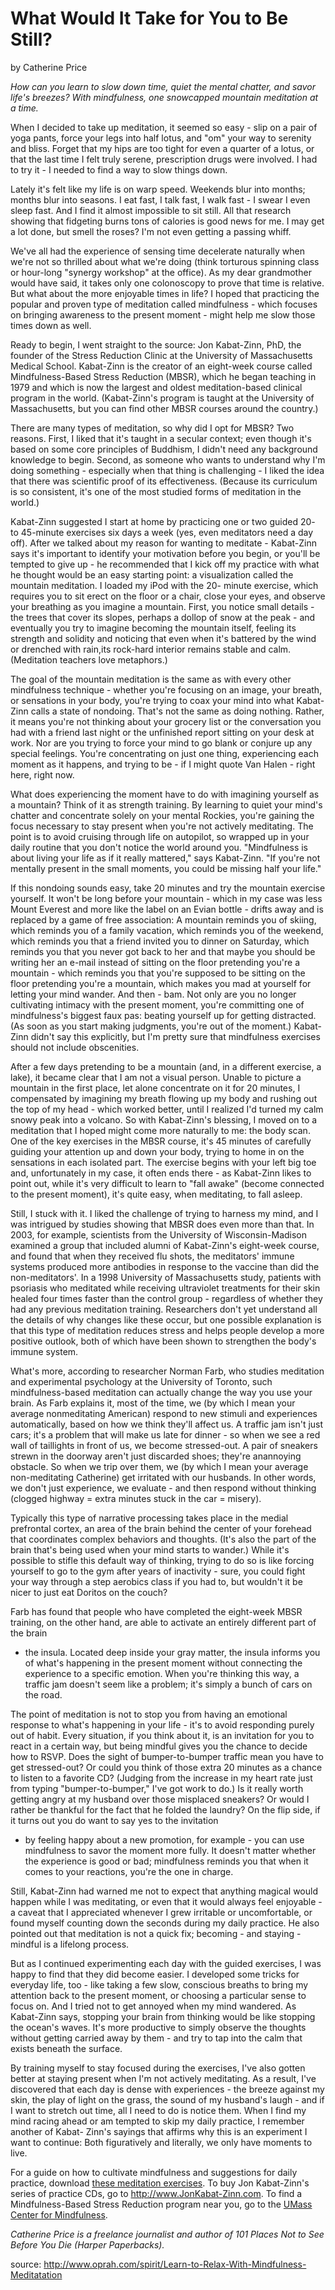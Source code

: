 What Would It Take for You to Be Still?
=======================================
by Catherine Price

_How can you learn to slow down time, quiet the mental
chatter, and savor life's breezes? With mindfulness, one
snowcapped mountain meditation at a time._

When I decided to take up meditation, it seemed
so easy - slip on a pair of yoga pants, force your legs
into half lotus, and "om" your way to serenity and
bliss. Forget that my hips are too tight for even a
quarter of a lotus, or that the last time I felt truly
serene, prescription drugs were involved. I had to try
it - I needed to find a way to slow things down.

Lately it's felt like my life is on warp speed.
Weekends blur into months; months blur into
seasons. I eat fast, I talk fast, I walk fast - I swear I
even sleep fast. And I find it almost impossible to sit
still. All that research showing that fidgeting burns
tons of calories is good news for me. I may get a lot
done, but smell the roses? I'm not even getting a
passing whiff.

We've all had the experience of sensing time
decelerate naturally when we're not so thrilled about
what we're doing (think torturous spinning class or
hour-long "synergy workshop" at the office). As my
dear grandmother would have said, it takes only one
colonoscopy to prove that time is relative. But what
about the more enjoyable times in life? I hoped that
practicing the popular and proven type of meditation
called mindfulness - which focuses on bringing
awareness to the present moment - might help me
slow those times down as well.

Ready to begin, I went straight to the source: Jon
Kabat-Zinn, PhD, the founder of the Stress Reduction
Clinic at the University of Massachusetts Medical
School. Kabat-Zinn is the creator of an eight-week
course called Mindfulness-Based Stress Reduction
(MBSR), which he began teaching in 1979 and which
is now the largest and oldest meditation-based
clinical program in the world. (Kabat-Zinn's program
is taught at the University of Massachusetts, but you
can find other MBSR courses around the country.)

There are many types of meditation, so why did I
opt for MBSR? Two reasons. First, I liked that it's
taught in a secular context; even though it's based on
some core principles of Buddhism, I didn't need any
background knowledge to begin. Second, as someone
who wants to understand why I'm doing something -
especially when that thing is challenging - I liked the
idea that there was scientific proof of its
effectiveness. (Because its curriculum is so
consistent, it's one of the most studied forms of
meditation in the world.)

Kabat-Zinn suggested I start at home by
practicing one or two guided 20- to 45-minute
exercises six days a week (yes, even meditators need
a day off). After we talked about my reason for
wanting to meditate - Kabat-Zinn says it's important
to identify your motivation before you begin, or
you'll be tempted to give up - he recommended that I
kick off my practice with what he thought would be
an easy starting point: a visualization called the
mountain meditation. I loaded my iPod with the 20-
minute exercise, which requires you to sit erect on the
floor or a chair, close your eyes, and observe your
breathing as you imagine a mountain. First, you
notice small details - the trees that cover its slopes,
perhaps a dollop of snow at the peak - and eventually
you try to imagine becoming the mountain itself,
feeling its strength and solidity and noticing that even
when it's battered by the wind or drenched with rain,its rock-hard interior remains stable and calm.
(Meditation teachers love metaphors.)

The goal of the mountain meditation is the same
as with every other mindfulness technique - whether
you're focusing on an image, your breath, or
sensations in your body, you're trying to coax your
mind into what Kabat-Zinn calls a state of nondoing.
That's not the same as doing nothing. Rather, it means
you're not thinking about your grocery list or the
conversation you had with a friend last night or the
unfinished report sitting on your desk at work. Nor
are you trying to force your mind to go blank or
conjure up any special feelings. You're concentrating
on just one thing, experiencing each moment as it
happens, and trying to be - if I might quote Van Halen -
right here, right now.

What does experiencing the moment have to do
with imagining yourself as a mountain? Think of it as
strength training. By learning to quiet your mind's
chatter and concentrate solely on your mental
Rockies, you're gaining the focus necessary to stay
present when you're not actively meditating. The
point is to avoid cruising through life on autopilot, so
wrapped up in your daily routine that you don't notice
the world around you. "Mindfulness is about living
your life as if it really mattered," says Kabat-Zinn. "If
you're not mentally present in the small moments,
you could be missing half your life."

If this nondoing sounds easy, take 20 minutes and
try the mountain exercise yourself. It won't be long
before your mountain - which in my case was less
Mount Everest and more like the label on an Evian
bottle - drifts away and is replaced by a game of free
association: A mountain reminds you of skiing,
which reminds you of a family vacation, which
reminds you of the weekend, which reminds you that
a friend invited you to dinner on Saturday, which
reminds you that you never got back to her and that
maybe you should be writing her an e-mail instead of
sitting on the floor pretending you're a mountain -
which reminds you that you're supposed to be sitting
on the floor pretending you're a mountain, which
makes you mad at yourself for letting your mind
wander. And then - bam. Not only are you no longer
cultivating intimacy with the present moment, you're
committing one of mindfulness's biggest faux pas:
beating yourself up for getting distracted. (As soon as
you start making judgments, you're out of the
moment.) Kabat-Zinn didn't say this explicitly, but
I'm pretty sure that mindfulness exercises should not
include obscenities.

After a few days pretending to be a mountain
(and, in a different exercise, a lake), it became clear
that I am not a visual person. Unable to picture a
mountain in the first place, let alone concentrate on it
for 20 minutes, I compensated by imagining my
breath flowing up my body and rushing out the top of
my head - which worked better, until I realized I'd
turned my calm snowy peak into a volcano. So with
Kabat-Zinn's blessing, I moved on to a meditation
that I hoped might come more naturally to me: the
body scan. One of the key exercises in the MBSR
course, it's 45 minutes of carefully guiding your
attention up and down your body, trying to home in
on the sensations in each isolated part. The exercise
begins with your left big toe and, unfortunately in my
case, it often ends there - as Kabat-Zinn likes to point
out, while it's very difficult to learn to "fall awake"
(become connected to the present moment), it's quite
easy, when meditating, to fall asleep.

Still, I stuck with it. I liked the challenge of trying
to harness my mind, and I was intrigued by studies
showing that MBSR does even more than that. In
2003, for example, scientists from the University of
Wisconsin-Madison examined a group that included
alumni of Kabat-Zinn's eight-week course, and found
that when they received flu shots, the meditators'
immune systems produced more antibodies in
response to the vaccine than did the non-meditators'.
In a 1998 University of Massachusetts study, patients
with psoriasis who meditated while receiving
ultraviolet treatments for their skin healed four times
faster than the control group - regardless of whether
they had any previous meditation training.
Researchers don't yet understand all the details of
why changes like these occur, but one possible
explanation is that this type of meditation reduces
stress and helps people develop a more positive
outlook, both of which have been shown to
strengthen the body's immune system.

What's more, according to researcher Norman
Farb, who studies meditation and experimental
psychology at the University of Toronto, such
mindfulness-based meditation can actually change
the way you use your brain. As Farb explains it, most
of the time, we (by which I mean your average
nonmeditating American) respond to new stimuli and
experiences automatically, based on how we think
they'll affect us. A traffic jam isn't just cars; it's a
problem that will make us late for dinner - so when
we see a red wall of taillights in front of us, we
become stressed-out. A pair of sneakers strewn in the
doorway aren't just discarded shoes; they're anannoying obstacle. So when we trip over them, we
(by which I mean your average non-meditating
Catherine) get irritated with our husbands. In other
words, we don't just experience, we evaluate - and
then respond without thinking (clogged highway =
extra minutes stuck in the car = misery).

Typically this type of narrative processing takes
place in the medial prefrontal cortex, an area of the
brain behind the center of your forehead that
coordinates complex behaviors and thoughts. (It's
also the part of the brain that's being used when your
mind starts to wander.) While it's possible to stifle
this default way of thinking, trying to do so is like
forcing yourself to go to the gym after years of
inactivity - sure, you could fight your way through a
step aerobics class if you had to, but wouldn't it be
nicer to just eat Doritos on the couch?

Farb has found that people who have completed
the eight-week MBSR training, on the other hand, are
able to activate an entirely different part of the brain
- the insula. Located deep inside your gray matter, the
insula informs you of what's happening in the present
moment without connecting the experience to a
specific emotion. When you're thinking this way, a
traffic jam doesn't seem like a problem; it's simply a
bunch of cars on the road.

The point of meditation is not to stop you from
having an emotional response to what's happening in
your life - it's to avoid responding purely out of habit.
Every situation, if you think about it, is an invitation
for you to react in a certain way, but being mindful
gives you the chance to decide how to RSVP. Does
the sight of bumper-to-bumper traffic mean you have
to get stressed-out? Or could you think of those extra
20 minutes as a chance to listen to a favorite CD?
(Judging from the increase in my heart rate just from
typing "bumper-to-bumper," I've got work to do.) Is
it really worth getting angry at my husband over those
misplaced sneakers? Or would I rather be thankful for
the fact that he folded the laundry? On the flip side,
if it turns out you do want to say yes to the invitation
- by feeling happy about a new promotion, for
example - you can use mindfulness to savor the
moment more fully. It doesn't matter whether the
experience is good or bad; mindfulness reminds you
that when it comes to your reactions, you're the one
in charge.

Still, Kabat-Zinn had warned me not to expect
that anything magical would happen while I was
meditating, or even that it would always feel
enjoyable - a caveat that I appreciated whenever I
grew irritable or uncomfortable, or found myself
counting down the seconds during my daily practice.
He also pointed out that meditation is not a quick fix;
becoming - and staying - mindful is a lifelong
process.

But as I continued experimenting each day with
the guided exercises, I was happy to find that they did
become easier. I developed some tricks for everyday
life, too - like taking a few slow, conscious breaths to
bring my attention back to the present moment, or
choosing a particular sense to focus on. And I tried
not to get annoyed when my mind wandered. As
Kabat-Zinn says, stopping your brain from thinking
would be like stopping the ocean's waves. It's more
productive to simply observe the thoughts without
getting carried away by them - and try to tap into the
calm that exists beneath the surface.

By training myself to stay focused during the
exercises, I've also gotten better at staying present
when I'm not actively meditating. As a result, I've
discovered that each day is dense with experiences -
the breeze against my skin, the play of light on the
grass, the sound of my husband's laugh - and if I want
to stretch out time, all I need to do is notice them.
When I find my mind racing ahead or am tempted to
skip my daily practice, I remember another of Kabat-
Zinn's sayings that affirms why this is an experiment
I want to continue: Both figuratively and literally, we
only have moments to live.

For a guide on how to cultivate mindfulness and
suggestions for daily practice, download [these
meditation exercises][medexerc]. To buy Jon Kabat-Zinn's series
of practice CDs, go to <http://www.JonKabat-Zinn.com>. To find a
Mindfulness-Based Stress Reduction program near
you, go to the [UMass Center for Mindfulness][umass].

_Catherine Price is a freelance journalist and author
of 101 Places Not to See Before You Die (Harper
Paperbacks)._

source: <http://www.oprah.com/spirit/Learn-to-Relax-With-Mindfulness-Meditatation>

[medexerc]: http://www.oprah.com/spirit/Mindfulness-Meditation-by-Jon-Kabat-Zinn
[umass]: http://www.umassmed.edu/cfm/stress-reduction/
